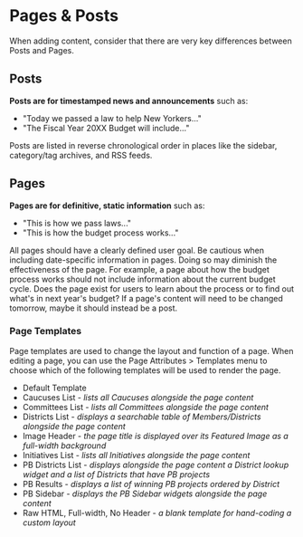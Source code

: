 # Pages & Posts

When adding content, consider that there are very key differences between Posts and Pages.

## Posts

**Posts are for timestamped news and announcements** such as:
* "Today we passed a law to help New Yorkers..."
* "The Fiscal Year 20XX Budget will include..."

Posts are listed in reverse chronological order in places like the sidebar, category/tag archives, and RSS feeds.

## Pages

**Pages are for definitive, static information** such as:
* "This is how we pass laws..."
* "This is how the budget process works..."

All pages should have a clearly defined user goal. Be cautious when including date-specific information in pages. Doing so may diminish the effectiveness of the page. For example, a page about how the budget process works should not include information about the current budget cycle. Does the page exist for users to learn about the process or to find out what's in next year's budget? If a page's content will need to be changed tomorrow, maybe it should instead be a post.

### Page Templates

Page templates are used to change the layout and function of a page. When editing a page, you can use the Page Attributes > Templates menu to choose which of the following templates will be used to render the page.

* Default Template
* Caucuses List - _lists all Caucuses alongside the page content_
* Committees List - _lists all Committees alongside the page content_
* Districts List - _displays a searchable table of Members/Districts alongside the page content_
* Image Header - _the page title is displayed over its Featured Image as a full-width background_
* Initiatives List - _lists all Initiatives alongside the page content_
* PB Districts List - _displays alongside the page content a District lookup widget and a list of Districts that have PB projects_
* PB Results - _displays a list of winning PB projects ordered by District_
* PB Sidebar - _displays the PB Sidebar widgets alongside the page content_
* Raw HTML, Full-width, No Header - _a blank template for hand-coding a custom layout_
